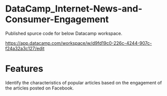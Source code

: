
# DataCamp_Internet-News-and-Consumer-Engagement
 
Published spurce code for below Datacamp workspace.

https://app.datacamp.com/workspace/w/d9fd19c0-226c-4244-907c-f24a32a3c127/edit

 
# Features

Identify the characteristics of popular articles based on the engagement of the articles posted on Facebook.
